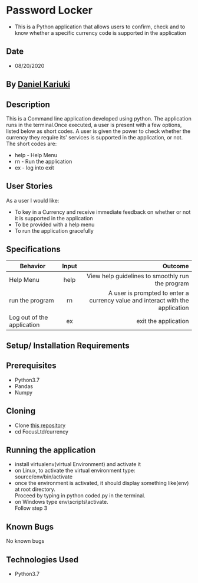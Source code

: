 # Password Locker
* This is a Python application that allows users to confirm, check and to know whether a specific currency code is supported in the application

## Date 
* 08/20/2020

## By **[Daniel Kariuki ](https://github.com/Buttonupd)**

## Description
This is a Command line application developed using python. The application runs in the terminal.Once executed, a user is present with a few options, listed below as short codes.
A user is given the power to check whether the currency they require its' services is supported in the application, or not. <br/>
The short codes are:
* help - Help Menu
* rn - Run the application
* ex - log into exit


## User Stories
As a user I would like:
* To key in a Currency and receive immediate feedback on whether or not it is supported in the application
* To be provided with a help menu
* To run the application gracefully


## Specifications
| Behavior        | Input           | Outcome  |
| ------------- |:-------------:| -----:|
| Help Menu | help | View help guidelines to smoothly run the program |
| run the program| rn | A user is prompted to enter a currency value and interact with the application |
| Log out of the application | ex| exit the application |

## Setup/ Installation Requirements

## Prerequisites
* Python3.7
* Pandas
* Numpy

## Cloning
* Clone [this repository](https://github.com/Buttonupd/Explore/)
* cd FocusLtd/currency

## Running the application
* install virtualenv(virtual Environment) and activate it
* on Linux, to activate the virtual environment type: source/env/bin/activate <br/>
* once the environment is activated, it should display something like(env) at root directory. <br/> Proceed by typing in python coded.py in the terminal.
* on Windows type env\scripts\activate. <br/> Follow step 3



## Known Bugs

No known bugs

## Technologies Used
- Python3.7




